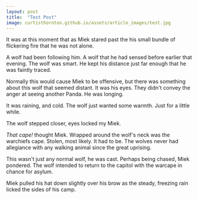 ```yaml
---
layout: post
title:  "Test Post"
image: curtisthornton.github.io/assets/article_images/test.jpg
---
```

It was at this moment that as Miek stared past the his small bundle of flickering fire that he was not alone.

A wolf had been following him. A wolf that he had sensed before earlier that evening. The wolf was smart. He kept his distance just far enough that he was faintly traced.

Normally this would cause Miek to be offensive, but there was something about this wolf that seemed distant. It was his eyes. They didn't convey the anger at seeing another Panda. He was longing.

It was raining, and cold. The wolf just wanted some warmth. Just for a little while.

The wolf stepped closer, eyes locked my Miek.

_That cape!_ thought Miek. Wrapped around the wolf's neck was the warchiefs cape. Stolen, most likely. It had to be. The wolves never had allegiance with any walking animal since the great uprising.

This wasn't just any normal wolf, he was cast. Perhaps being chased, Miek pondered. The wolf intended to return to the capitol with the warcape in chance for asylum.

Miek pulled his hat down slightly over his brow as the steady, freezing rain licked the sides of his camp.

